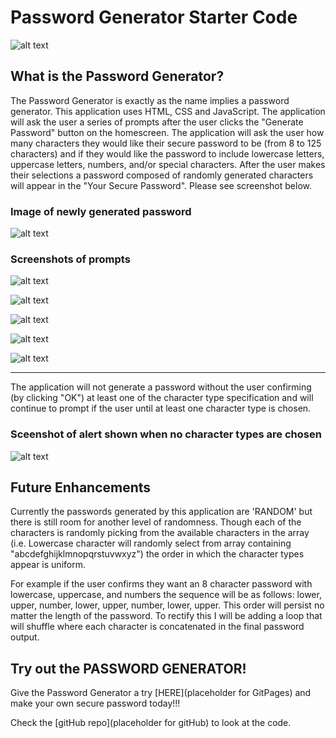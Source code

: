 # Password Generator Starter Code

![alt text](https://github.com/jmarshall/password-generator/main/start-screen.png "Password Generator start screen")

## What is the Password Generator?

The Password Generator is exactly as the name implies a password generator. This application uses HTML, CSS and JavaScript. The application will ask the user a series of prompts after the user clicks the "Generate Password" button on the homescreen. The application will ask the user how many characters they would like their secure password to be (from 8 to 125 characters) and if they would like the password to include lowercase letters, uppercase letters, numbers, and/or special characters. After the user makes their selections a password composed of randomly generated characters will appear in the "Your Secure Password". Please see screenshot below.

### Image of newly generated password

![alt text](https://github.com/jmarshall/password-generator/assets/images/alert-message.png "Password Generate complete")

### Screenshots of prompts

![alt text](https://github.com/jmarshall/password-generator/assets/images/character-length.png "Prompt character length")

![alt text](https://github.com/jmarshall/password-generator/assets/images/lowercase.png "Confirm lowercase letters")

![alt text](https://github.com/jmarshall/password-generator/assets/images/uppercase.png "Confirm uppercase letters")

![alt text](https://github.com/jmarshall/password-generator/assets/images/numbers.png "Confirm numbers")

![alt text](https://github.com/jmarshall/password-generator/assets/images/special.png "Confirm special characters")

----------------------------------------------------------------------------------------------------------------------------------------------------------

The application will not generate a password without the user confirming (by clicking "OK") at least one of the character type specification and will continue to prompt if the user until at least one character type is chosen. 

### Sceenshot of alert shown when no character types are chosen

![alt text](https://github.com/jmarshall/password-generator/assets/images/alert-message.png "Password Generate complete")


## Future Enhancements

Currently the passwords generated by this application are 'RANDOM' but there is still room for another level of randomness. Though each of the characters is randomly picking from the available characters in the array (i.e. Lowercase character will randomly select from array containing "abcdefghijklmnopqrstuvwxyz") the order in which the character types appear is uniform. 

For example if the user confirms they want an 8 character password with lowercase, uppercase, and numbers the sequence will be as follows: lower, upper, number, lower, upper, number, lower, upper. This order will persist no matter the length of the password. To rectify this I will be adding a loop that will shuffle where each character is concatenated in the final password output. 

## Try out the PASSWORD GENERATOR!

Give the Password Generator a try [HERE](placeholder for GitPages) and make your own secure password today!!!

Check the [gitHub repo](placeholder for gitHub)  to look at the code.


